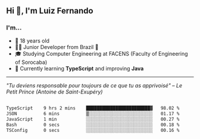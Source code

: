 <h2>Hi 👋, I'm Luiz Fernando</h2>

### I'm...
* 🤟 18 years old
* 👨‍💻 Junior Developer from Brazil 💚
* 🎓 Studying Computer Engineering at FACENS (Faculty of Engineering of Sorocaba)
* 🔭 Currently learning **TypeScript** and improving **Java**

---

_"Tu deviens responsable pour toujours de ce que tu as apprivoisé" – Le Petit Prince (Antoine de Saint-Exupéry)_

##

<!--START_SECTION:waka-->

```txt
TypeScript    9 hrs 2 mins    ████████████████████████▓   98.02 %
JSON          6 mins          ▒░░░░░░░░░░░░░░░░░░░░░░░░   01.17 %
JavaScript    1 min           ░░░░░░░░░░░░░░░░░░░░░░░░░   00.27 %
Bash          0 secs          ░░░░░░░░░░░░░░░░░░░░░░░░░   00.18 %
TSConfig      0 secs          ░░░░░░░░░░░░░░░░░░░░░░░░░   00.16 %
```

<!--END_SECTION:waka-->

